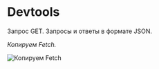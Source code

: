 # Devtools
Запрос GET.  Запросы и ответы в формате JSON.

_Копируем Fetch._

![Копируем Fetch](https://github.com/AlexandrKorablev/Devtools/commit/896d6fc4499b14c59ba388b904568c1ef9afc1c8)

